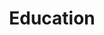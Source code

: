 ---
# An instance of the Experience widget.
# Documentation: https://docs.hugoblox.com/page-builder/
widget: experience

# This file represents a page section.
headless: true

# Order that this section appears on the page.
weight: 30

title: Education
subtitle:

# Date format for experience
#   Refer to https://docs.hugoblox.com/customization/#date-format
date_format: Jan 2006

# Experiences.
#   Add/remove as many `experience` items below as you like.
#   Required fields are `title`, `company`, and `date_start`.
#   Leave `date_end` empty if it's your current employer.
#   Begin multi-line descriptions with YAML's `|2-` multi-line prefix.
experience:
  - title: Department of IT Information Engineering
    company: Jeonbuk National University
    company_url: 'https://csai.jbnu.ac.kr/csai/index.do'
    company_logo: jbnu
    location: Korea | Jeonju
    date_start: '2020-03-01'
    date_end: '2026-02-28'
    description: |2-
        * OS Lab
        * Volunteering club

design:
  columns: '1'
---